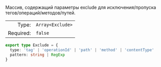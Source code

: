 Массив, содержащий параметры exclude для исключения/пропуска тегов/операций/методов/путей.

|           |                  |
|----------:|:-----------------|
|     Type: | `Array<Exclude>` |
| Required: | `false`          |


```typescript [Exclude]
export type Exclude = {
  type: 'tag' | 'operationId' | 'path' | 'method' | 'contentType'
  pattern: string | RegExp
}
```

